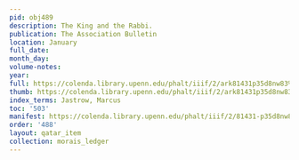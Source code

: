 ```yaml
---
pid: obj489
description: The King and the Rabbi.
publication: The Association Bulletin
location: January
full_date:
month_day:
volume-notes:
year:
full: https://colenda.library.upenn.edu/phalt/iiif/2/ark81431p35d8nw83%2FSHA256E-s6645100--9a31acce4ba114269ac9895581ffbb1c579768a56a378a60048e2ca410d4436b.jpeg/full/3500,/0/default.jpg
thumb: https://colenda.library.upenn.edu/phalt/iiif/2/ark81431p35d8nw83%2FSHA256E-s6645100--9a31acce4ba114269ac9895581ffbb1c579768a56a378a60048e2ca410d4436b.jpeg/full/!200,200/0/default.jpg
index_terms: Jastrow, Marcus
toc: '503'
manifest: https://colenda.library.upenn.edu/phalt/iiif/2/81431-p35d8nw83/manifest
order: '488'
layout: qatar_item
collection: morais_ledger
---
```

